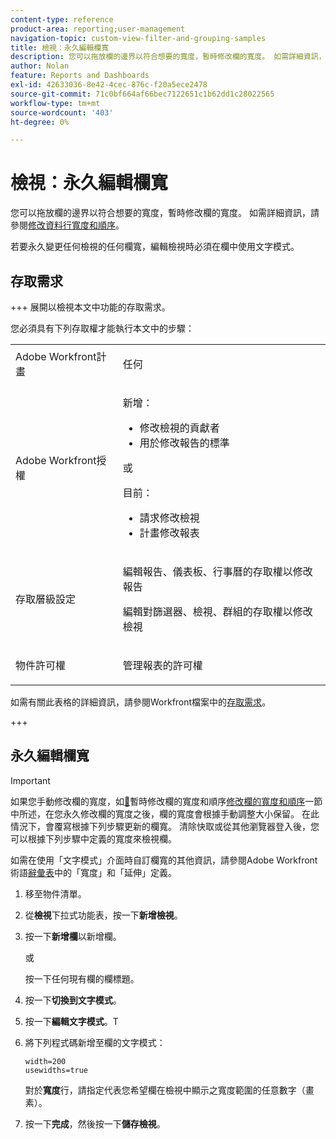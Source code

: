 ```yaml
---
content-type: reference
product-area: reporting;user-management
navigation-topic: custom-view-filter-and-grouping-samples
title: 檢視：永久編輯欄寬
description: 您可以拖放欄的邊界以符合想要的寬度，暫時修改欄的寬度。 如需詳細資訊，請參閱修改欄寬和順序。
author: Nolan
feature: Reports and Dashboards
exl-id: 42633036-8e42-4cec-876c-f20a5ece2478
source-git-commit: 71c0bf664af66bec7122651c1b62dd1c28022565
workflow-type: tm+mt
source-wordcount: '403'
ht-degree: 0%

---
```


# 檢視：永久編輯欄寬

<!-- Audited: 11/2024 -->

您可以拖放欄的邊界以符合想要的寬度，暫時修改欄的寬度。 如需詳細資訊，請參閱[修改資料行寬度和順序](../../../reports-and-dashboards/reports/reporting-elements/modify-column-width-order.md)。

若要永久變更任何檢視的任何欄寬，編輯檢視時必須在欄中使用文字模式。

## 存取需求

+++ 展開以檢視本文中功能的存取需求。

您必須具有下列存取權才能執行本文中的步驟：

<table style="table-layout:auto"> 
 <col> 
 <col> 
 <tbody> 
  <tr> 
   <td role="rowheader">Adobe Workfront計畫</td> 
   <td> <p>任何</p> </td> 
  </tr> 
  <tr> 
   <td role="rowheader">Adobe Workfront授權</td> 
   <td> <p>新增：<ul><li>修改檢視的貢獻者</li><li>用於修改報告的標準</li></ul></p><p>或</p>目前：<ul><li>請求修改檢視</li><li>計畫修改報表</li></ul></p> </td> 
  </tr> 
  <tr> 
   <td role="rowheader">存取層級設定</td> 
   <td> <p>編輯報告、儀表板、行事曆的存取權以修改報告</p> <p>編輯對篩選器、檢視、群組的存取權以修改檢視</p> </td> 
  </tr>  
  <tr> 
   <td role="rowheader">物件許可權</td> 
   <td> <p>管理報表的許可權</p> </td> 
  </tr> 
 </tbody> 
</table>

如需有關此表格的詳細資訊，請參閱Workfront檔案中的[存取需求](/help/quicksilver/administration-and-setup/add-users/access-levels-and-object-permissions/access-level-requirements-in-documentation.md)。

+++

## 永久編輯欄寬

>[!IMPORTANT]
>
>如果您手動修改欄的寬度，如[&#128279;](/help/quicksilver/reports-and-dashboards/reports/reporting-elements/modify-column-width-order.md#modify-width-and-order-of-columns-temporarily)暫時修改欄的寬度和順序[修改欄的寬度和順序](../../../reports-and-dashboards/reports/reporting-elements/modify-column-width-order.md)一節中所述，在您永久修改欄的寬度之後，欄的寬度會根據手動調整大小保留。 在此情況下，會覆寫根據下列步驟更新的欄寬。 清除快取或從其他瀏覽器登入後，您可以根據下列步驟中定義的寬度來檢視欄。
>
>如需在使用「文字模式」介面時自訂欄寬的其他資訊，請參閱Adobe Workfront術語[辭彙表](../../../workfront-basics/navigate-workfront/workfront-navigation/workfront-terminology-glossary.md)中的「寬度」和「延伸」定義。

1. 移至物件清單。
1. 從&#x200B;**檢視**&#x200B;下拉式功能表，按一下&#x200B;**新增檢視**。

1. 按一下&#x200B;**新增欄**&#x200B;以新增欄。

   或

   按一下任何現有欄的欄標題。

1. 按一下&#x200B;**切換到文字模式**。
1. 按一下&#x200B;**編輯文字模式**。T
1. 將下列程式碼新增至欄的文字模式：

   ```
   width=200
   usewidths=true
   ```

   對於&#x200B;**寬度**&#x200B;行，請指定代表您希望欄在檢視中顯示之寬度範圍的任意數字（畫素）。

1. 按一下&#x200B;**完成**，然後按一下&#x200B;**儲存檢視**。


